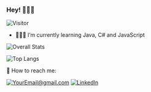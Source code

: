 ### Hey! 👨🏼‍💻
![Visitor](https://visitor-badge.laobi.icu/badge?page_id=rsmanuel.rsmanuel)
- 👨🏼‍🎓 I’m currently learning Java, C# and JavaScript


![Overall Stats](https://github-readme-stats.vercel.app/api?username=rsmanuel&count_private=true&show_icons=true&hide=contribs)

![Top Langs](https://github-readme-stats.vercel.app/api/top-langs/?username=rsmanuel)

📩 How to reach me:

<a href="mailto:r.silvamanuel42@gmail.com">![YourEmail@gmail.com](https://img.shields.io/badge/Gmail-D14836?style=for-the-badge&logo=gmail&logoColor=white)</a> <a href="https://www.linkedin.com/in/rodrigo-manuel/">![LinkedIn](https://img.shields.io/badge/LinkedIn-0077B5?style=for-the-badge&logo=linkedin&logoColor=white)</a>


<!--
**rsmanuel/rsmanuel** is a ✨ _special_ ✨ repository because its `README.md` (this file) appears on your GitHub profile.

Here are some ideas to get you started:

- 🔭 I’m currently working on 
-->
